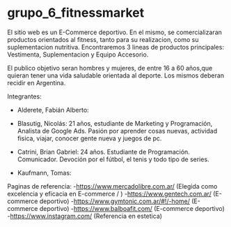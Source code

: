 # grupo_6_fitnessmarket

El sitio web es un E-Commerce deportivo. En el mismo, se comercializaran productos orientados al fitness, tanto para su realizacion, como su suplementacion nutritiva. Encontraremos 3 lineas de productos principales: Vestimenta, Suplementacion y Equipo Accesorio.

El publico objetivo seran hombres y mujeres, de entre 16 a 60 años,que quieran tener una vida saludable orientada al deporte.
Los mismos deberan recidir en Argentina.


Integrantes:
- Alderete, Fabián Alberto:

- Blasutig, Nicolás: 21 años, estudiante de Marketing y Programación, Analista de Google Ads. 
Pasión por aprender cosas nuevas, actividad fisica, viajar, conocer gente nueva  y juegos de pc.

- Catrini, Brian Gabriel: 24 años. Estudiante de Programación. Comunicador. Devoción por el fútbol,
 el tenis y todo tipo de series.

- Kaufmann, Tomas:



Paginas de referencia:
-https://www.mercadolibre.com.ar/ (Elegida como excelencia y eficacia en E-commerce / )
-https://www.gentech.com.ar/ (E-commerce deportivo)
-https://www.gymtonic.com.ar/#!/-home/ (E-commerce deportivo)
-https://www.balboafit.com/ (E-commerce deportivo)
-https://www.instagram.com/ (Referencia en estetica)